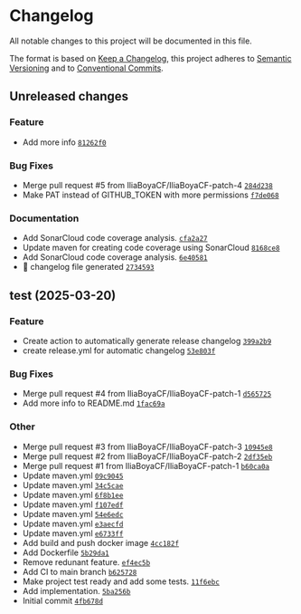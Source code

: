 # Changelog

All notable changes to this project will be documented in this file.

The format is based on [Keep a Changelog](https://keepachangelog.com/en/1.0.0/), this project adheres to [Semantic Versioning](https://semver.org/spec/v2.0.0.html) and to [Conventional Commits](https://www.conventionalcommits.org/en/v1.0.0/).

## Unreleased changes

### Feature
- Add more info [`81262f0`](https://github.com/IliaBoyaCF/jni/commit/81262f0)

### Bug Fixes
- Merge pull request #5 from IliaBoyaCF/IliaBoyaCF-patch-4 [`284d238`](https://github.com/IliaBoyaCF/jni/commit/284d238)
- Make PAT instead of GITHUB_TOKEN with more permissions [`f7de068`](https://github.com/IliaBoyaCF/jni/commit/f7de068)

### Documentation
- Add SonarCloud code coverage analysis. [`cfa2a27`](https://github.com/IliaBoyaCF/jni/commit/cfa2a27)
- Update maven for creating code coverage using SonarCloud [`8168ce8`](https://github.com/IliaBoyaCF/jni/commit/8168ce8)
- Add SonarCloud code coverage analysis. [`6e40581`](https://github.com/IliaBoyaCF/jni/commit/6e40581)
- :robot: changelog file generated [`2734593`](https://github.com/IliaBoyaCF/jni/commit/2734593)

## test (2025-03-20)

### Feature
- Create action to automatically generate release changelog [`399a2b9`](https://github.com/IliaBoyaCF/jni/commit/399a2b9)
- create release.yml for automatic changelog [`53e803f`](https://github.com/IliaBoyaCF/jni/commit/53e803f)

### Bug Fixes
- Merge pull request #4 from IliaBoyaCF/IliaBoyaCF-patch-1 [`d565725`](https://github.com/IliaBoyaCF/jni/commit/d565725)
- Add more info to README.md [`1fac69a`](https://github.com/IliaBoyaCF/jni/commit/1fac69a)

### Other
- Merge pull request #3 from IliaBoyaCF/IliaBoyaCF-patch-3 [`10945e8`](https://github.com/IliaBoyaCF/jni/commit/10945e8)
- Merge pull request #2 from IliaBoyaCF/IliaBoyaCF-patch-2 [`2df35eb`](https://github.com/IliaBoyaCF/jni/commit/2df35eb)
- Merge pull request #1 from IliaBoyaCF/IliaBoyaCF-patch-1 [`b60ca0a`](https://github.com/IliaBoyaCF/jni/commit/b60ca0a)
- Update maven.yml [`09c9045`](https://github.com/IliaBoyaCF/jni/commit/09c9045)
- Update maven.yml [`34c5cae`](https://github.com/IliaBoyaCF/jni/commit/34c5cae)
- Update maven.yml [`6f8b1ee`](https://github.com/IliaBoyaCF/jni/commit/6f8b1ee)
- Update maven.yml [`f107edf`](https://github.com/IliaBoyaCF/jni/commit/f107edf)
- Update maven.yml [`54e6edc`](https://github.com/IliaBoyaCF/jni/commit/54e6edc)
- Update maven.yml [`e3aecfd`](https://github.com/IliaBoyaCF/jni/commit/e3aecfd)
- Update maven.yml [`e6733ff`](https://github.com/IliaBoyaCF/jni/commit/e6733ff)
- Add build and push docker image [`4cc182f`](https://github.com/IliaBoyaCF/jni/commit/4cc182f)
- Add Dockerfile [`5b29da1`](https://github.com/IliaBoyaCF/jni/commit/5b29da1)
- Remove redunant feature. [`ef4ec5b`](https://github.com/IliaBoyaCF/jni/commit/ef4ec5b)
- Add CI to main branch [`b625728`](https://github.com/IliaBoyaCF/jni/commit/b625728)
- Make project test ready and add some tests. [`11f6ebc`](https://github.com/IliaBoyaCF/jni/commit/11f6ebc)
- Add implementation. [`5ba256b`](https://github.com/IliaBoyaCF/jni/commit/5ba256b)
- Initial commit [`4fb678d`](https://github.com/IliaBoyaCF/jni/commit/4fb678d)

